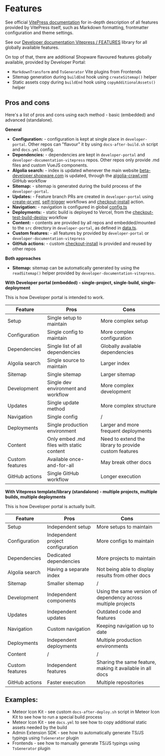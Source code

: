 # Features

See official [VitePress documentation](https://vitepress.vuejs.org/) for in-depth description of all features provided
by VitePress itself, such as Markdown formatting, frontmatter configuration and theme settings.

See our [Developer documentation Vitepress / FEATURES](https://github.com/shopware/developer-documentation-vitepress)
library for all globally available features.

On top of that, there are additional Shopware flavoured features globally available, provided by Developer Portal:

- `MarkdownTransform` and `TsGenerator` Vite plugins from Frontends
- Sitemap generation during `buildEnd` hook using `createSitemap()` helper
- Static assets copy during `buildEnd` hook using `copyAdditionalAssets()` helper

## Pros and cons

Here's a list of pros and cons using each method - basic (embedded) and advanced (standalone).

**General**

- **Configuration:** - configuration is kept at single place in `developer-portal`. Other repos can "flavour" it by
  using `docs-after-build.sh` script and `docs.yml` config.
- **Dependencies:** - dependencies are kept in `developer-portal` and `developer-documentation-vitepress` repos. Other
  repos only provide .md files and custom VueJS components.
- **Algolia search:** - index is updated whenever the main
  website [beta-developer.shopware.com](https://beta-developer.shopware.com) is updated, through
  the [algolia-crawl.yml](./.github/workflows/algolia-crawl.yml) GitHub workflow
- **Sitemap:** - sitemap is generated during the build process of the `developer-portal`.
- **Updates:** - Feature branch PRs are created in `developer-portal`
  using [create-pr.yml](./.github/workflows/create-pr.yml), [self-trigger](./.github/workflows/self-trigger.yml)
  workflows and [checkout-install](./.github/actions/checkout-install) action.
- **Navigation:** - navigation is configured in global [config.ts](./vitepress/config.ts)
- **Deployments:** - static build is deployed to Vercel, from
  the [checkout-test-build-deploy](./.github/workflows/checkout-test-build-deploy.yml) workflow
- **Content:** - contents are provided by all repos and embedded/mounted to the `src` directory in `developer-portal`,
  as defined in [data.ts](./cli/src/data.ts).
- **Custom features:** - all features by provided by `developer-portal` or `developer-documentation-vitepress`
- **GitHub actions:** - custom [checkout-install](./.github/actions/checkout-install) is provided and reused by other
  repos

**Both approaches**

- **Sitemap:** sitemap can be automatically generated by using the `readSitemap()` helper provided
  by `developer-documentation-vitepress`.

**With Developer portal (embedded) - single-project, single-build, single-deployment**

This is how Developer portal is intended to work.

| Feature         | Pros                                     | Cons                                                  |
|-----------------|------------------------------------------|-------------------------------------------------------|
| Setup           | Single setup to maintain                 | More complex setup                                    |
| Configuration   | Single config to maintain                | More complex configuration                            |
| Dependencies    | Single list of all dependencies          | Globally available dependencies                       |
| Algolia search  | Single source to maintain                | Larger index                                          |
| Sitemap         | Single sitemap                           | Larger sitemap                                        |
| Development     | Single dev environment and workflow      | More complex development                              |
| Updates         | Single update method                     | More complex structure                                |
| Navigation      | Single config                            | /                                                     |
| Deployments     | Single production environment            | Larger and more frequent deployments                  |
| Content         | Only embed .md files with static content | Need to extend the library to provide custom features |
| Custom features | Available once-and-for-all               | May break other docs                                  |
| GitHub actions  | Single GitHub workflow                   | Longer execution                                      |

**With Vitepress template/library (standalone) - multiple projects, multiple builds, multiple deployments**

This is how Developer portal is actually built.

| Feature         | Pros                              | Cons                                                          |
|-----------------|-----------------------------------|---------------------------------------------------------------|
| Setup           | Independent setup                 | More setups to maintain                                       |
| Configuration   | Independent project configuration | More configs to maintain                                      |
| Dependencies    | Dedicated dependencies            | More projects to maintain                                     |
| Algolia search  | Having a separate index           | Not being able to display results from other docs             |
| Sitemap         | Smaller sitemap                   | /                                                             |
| Development     | Independent components            | Using the same version of dependency across multiple projects |
| Updates         | Independent updates               | Outdated code and features                                    |
| Navigation      | Custom navigation                 | Keeping navigation up to date                                 |
| Deployments     | Independent deployments           | Multiple production environments                              |
| Content         | /                                 | /                                                             |
| Custom features | Independent features              | Sharing the same feature, making it available in all docs     |
| GitHub actions  | Faster execution                  | Multiple repositories                                         |

## Examples:

- Meteor Icon Kit - see custom `docs-after-deploy.sh` script in Meteor Icon Kit to see how to run a special build
  process
- Meteor Icon Kit - see `docs.yml` to see how to copy additional static assets needed by the build
- Admin Extension SDK - see how to automatically generate TS/JS typings using `TsGenerator` plugin
- Frontends - see how to manually generate TS/JS typings using `TsGenerator` plugin